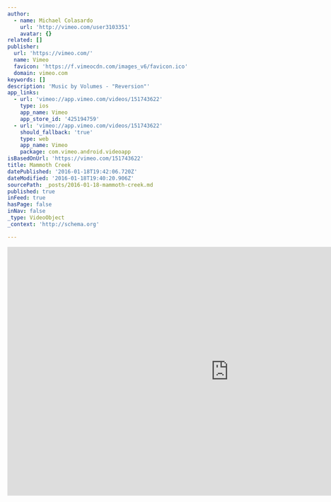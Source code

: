 ```yaml
---
author:
  - name: Michael Colasardo
    url: 'http://vimeo.com/user3103351'
    avatar: {}
related: []
publisher:
  url: 'https://vimeo.com/'
  name: Vimeo
  favicon: 'https://f.vimeocdn.com/images_v6/favicon.ico'
  domain: vimeo.com
keywords: []
description: 'Music by Volumes - "Reversion"'
app_links:
  - url: 'vimeo://app.vimeo.com/videos/151743622'
    type: ios
    app_name: Vimeo
    app_store_id: '425194759'
  - url: 'vimeo://app.vimeo.com/videos/151743622'
    should_fallback: 'true'
    type: web
    app_name: Vimeo
    package: com.vimeo.android.videoapp
isBasedOnUrl: 'https://vimeo.com/151743622'
title: Mammoth Creek
datePublished: '2016-01-18T19:42:06.720Z'
dateModified: '2016-01-18T19:40:20.906Z'
sourcePath: _posts/2016-01-18-mammoth-creek.md
published: true
inFeed: true
hasPage: false
inNav: false
_type: VideoObject
_context: 'http://schema.org'

---
```

<iframe src="https://cdn.embedly.com/widgets/media.html?src=https%3A%2F%2Fplayer.vimeo.com%2Fvideo%2F151743622&amp;url=https%3A%2F%2Fvimeo.com%2F151743622&amp;image=http%3A%2F%2Fi.vimeocdn.com%2Fvideo%2F551560681_1280.jpg&amp;key=b7d04c9b404c499eba89ee7072e1c4f7&amp;type=text%2Fhtml&amp;schema=vimeo" width="1000" height="563" scrolling="no" frameborder="0" allowfullscreen="allowfullscreen" style=""></iframe>
